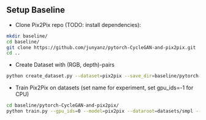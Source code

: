 ## Setup Baseline
- Clone Pix2Pix repo (TODO: install dependencies):
```bash
mkdir baseline/
cd baseline/
git clone https://github.com/junyanz/pytorch-CycleGAN-and-pix2pix.git
cd ..
```
- Create Dataset with (RGB, depth)-pairs
```bash
python create_dataset.py --dataset=pix2pix --save_dir=baseline/pytorch-CycleGAN-and-pix2pix/datasets/smpl --resolution=128 --start_angle=-90 --end_angle=90 --number_steps=10
```
- Train Pix2Pix on datasets (set name for experiment, set gpu_ids=-1 for CPU)
```bash
cd baseline/pytorch-CycleGAN-and-pix2pix/
python train.py --gpu_ids=0 --model=pix2pix --dataroot=datasets/smpl --name=SMPL_pix2pix --direction=BtoA --save_epoch_freq=50
```
